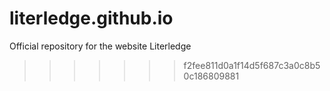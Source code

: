 # literledge.github.io
Official repository for the website Literledge
>>>>>>> f2fee811d0a1f14d5f687c3a0c8b50c186809881